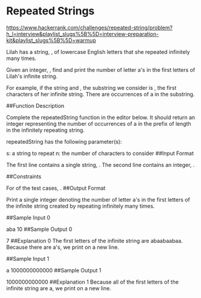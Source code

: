 # Repeated Strings

https://www.hackerrank.com/challenges/repeated-string/problem?h_l=interview&playlist_slugs%5B%5D=interview-preparation-kit&playlist_slugs%5B%5D=warmup

Lilah has a string, , of lowercase English letters that she repeated infinitely many times.

Given an integer, , find and print the number of letter a's in the first  letters of Lilah's infinite string.

For example, if the string  and , the substring we consider is , the first  characters of her infinite string. There are  occurrences of a in the substring.

##Function Description

Complete the repeatedString function in the editor below. It should return an integer representing the number of occurrences of a in the prefix of length  in the infinitely repeating string.

repeatedString has the following parameter(s):

s: a string to repeat
n: the number of characters to consider
##Input Format

The first line contains a single string, .
The second line contains an integer, .

##Constraints

For  of the test cases, .
##Output Format

Print a single integer denoting the number of letter a's in the first  letters of the infinite string created by repeating  infinitely many times.

##Sample Input 0

aba
10
##Sample Output 0

7
##Explanation 0
The first  letters of the infinite string are abaabaabaa. Because there are  a's, we print  on a new line.

##Sample Input 1

a
1000000000000
##Sample Output 1

1000000000000
##Explanation 1
Because all of the first  letters of the infinite string are a, we print  on a new line.